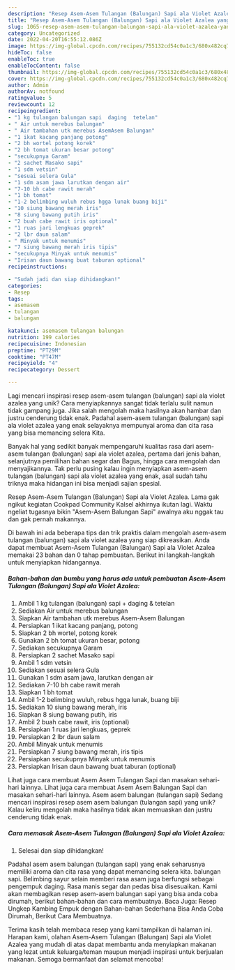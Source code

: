 ```yaml
---
description: "Resep Asem-Asem Tulangan (Balungan) Sapi ala Violet Azalea yang Lezat Sekali"
title: "Resep Asem-Asem Tulangan (Balungan) Sapi ala Violet Azalea yang Lezat Sekali"
slug: 1065-resep-asem-asem-tulangan-balungan-sapi-ala-violet-azalea-yang-lezat-sekali
category: Uncategorized
date: 2022-04-20T16:55:12.086Z
image: https://img-global.cpcdn.com/recipes/755132cd54c0a1c3/680x482cq70/asem-asem-tulangan-balungan-sapi-ala-violet-azalea-foto-resep-utama.jpg
hideToc: false
enableToc: true
enableTocContent: false
thumbnail: https://img-global.cpcdn.com/recipes/755132cd54c0a1c3/680x482cq70/asem-asem-tulangan-balungan-sapi-ala-violet-azalea-foto-resep-utama.jpg
cover: https://img-global.cpcdn.com/recipes/755132cd54c0a1c3/680x482cq70/asem-asem-tulangan-balungan-sapi-ala-violet-azalea-foto-resep-utama.jpg
author: Admin
authorAv: notfound
ratingvalue: 5
reviewcount: 12
recipeingredient:
- "1 kg tulangan balungan sapi  daging  tetelan"
- " Air untuk merebus balungan"
- " Air tambahan utk merebus AsemAsem Balungan"
- "1 ikat kacang panjang potong"
- "2 bh wortel potong korek"
- "2 bh tomat ukuran besar potong"
- "secukupnya Garam"
- "2 sachet Masako sapi"
- "1 sdm vetsin"
- "sesuai selera Gula"
- "1 sdm asam jawa larutkan dengan air"
- "7-10 bh cabe rawit merah"
- "1 bh tomat"
- "1-2 belimbing wuluh rebus hgga lunak buang biji"
- "10 siung bawang merah iris"
- "8 siung bawang putih iris"
- "2 buah cabe rawit iris optional"
- "1 ruas jari lengkuas geprek"
- "2 lbr daun salam"
- " Minyak untuk menumis"
- "7 siung bawang merah iris tipis"
- "secukupnya Minyak untuk menumis"
- "Irisan daun bawang buat taburan optional"
recipeinstructions:

- "Sudah jadi dan siap dihidangkan!"
categories:
- Resep
tags:
- asemasem
- tulangan
- balungan

katakunci: asemasem tulangan balungan 
nutrition: 199 calories
recipecuisine: Indonesian
preptime: "PT29M"
cooktime: "PT47M"
recipeyield: "4"
recipecategory: Dessert

---
```





Lagi mencari inspirasi resep asem-asem tulangan (balungan) sapi ala violet azalea yang unik? Cara menyiapkannya sangat tidak terlalu sulit namun tidak gampang juga. Jika salah mengolah maka hasilnya akan hambar dan justru cenderung tidak enak. Padahal asem-asem tulangan (balungan) sapi ala violet azalea yang enak selayaknya mempunyai aroma dan cita rasa yang bisa memancing selera Kita.





Banyak hal yang sedikit banyak mempengaruhi kualitas rasa dari asem-asem tulangan (balungan) sapi ala violet azalea, pertama dari jenis bahan, selanjutnya pemilihan bahan segar dan Bagus, hingga cara mengolah dan menyajikannya. Tak perlu pusing kalau ingin menyiapkan asem-asem tulangan (balungan) sapi ala violet azalea yang enak,      asal sudah tahu triknya maka hidangan ini bisa menjadi sajian spesial.














Resep Asem-Asem Tulangan (Balungan) Sapi ala Violet Azalea. Lama gak ngikut kegiatan Cookpad Community Kalsel akhirnya ikutan lagi. Waktu ngeliat tugasnya bikin &#34;Asem-Asem Balungan Sapi&#34; awalnya aku nggak tau dan gak pernah makannya.






Di bawah ini ada beberapa tips dan trik praktis dalam mengolah asem-asem tulangan (balungan) sapi ala violet azalea yang siap dikreasikan. Anda dapat membuat Asem-Asem Tulangan (Balungan) Sapi ala Violet Azalea memakai 23 bahan dan 0 tahap pembuatan. Berikut ini langkah-langkah untuk menyiapkan hidangannya.

<!--inarticleads1-->

##### Bahan-bahan dan bumbu yang harus ada untuk pembuatan Asem-Asem Tulangan (Balungan) Sapi ala Violet Azalea:

1. Ambil 1 kg tulangan (balungan) sapi + daging &amp; tetelan
1. Sediakan  Air untuk merebus balungan
1. Siapkan  Air tambahan utk merebus Asem-Asem Balungan
1. Persiapkan 1 ikat kacang panjang, potong
1. Siapkan 2 bh wortel, potong korek
1. Gunakan 2 bh tomat ukuran besar, potong
1. Sediakan secukupnya Garam
1. Persiapkan 2 sachet Masako sapi
1. Ambil 1 sdm vetsin
1. Sediakan sesuai selera Gula
1. Gunakan 1 sdm asam jawa, larutkan dengan air
1. Sediakan 7-10 bh cabe rawit merah
1. Siapkan 1 bh tomat
1. Ambil 1-2 belimbing wuluh, rebus hgga lunak, buang biji
1. Sediakan 10 siung bawang merah, iris
1. Siapkan 8 siung bawang putih, iris
1. Ambil 2 buah cabe rawit, iris (optional)
1. Persiapkan 1 ruas jari lengkuas, geprek
1. Persiapkan 2 lbr daun salam
1. Ambil  Minyak untuk menumis
1. Persiapkan 7 siung bawang merah, iris tipis
1. Persiapkan secukupnya Minyak untuk menumis
1. Persiapkan Irisan daun bawang buat taburan (optional)


Lihat juga cara membuat Asem Asem Tulangan Sapi dan masakan sehari-hari lainnya. Lihat juga cara membuat Asem Asem Balungan Sapi dan masakan sehari-hari lainnya. Asem asem balungan (tulangan sapi) Sedang mencari inspirasi resep asem asem balungan (tulangan sapi) yang unik? Kalau keliru mengolah maka hasilnya tidak akan memuaskan dan justru cenderung tidak enak. 

<!--inarticleads2-->

##### Cara memasak Asem-Asem Tulangan (Balungan) Sapi ala Violet Azalea:


1. Selesai dan siap dihidangkan!

Padahal asem asem balungan (tulangan sapi) yang enak seharusnya memiliki aroma dan cita rasa yang dapat memancing selera kita. balungan sapi. Belimbing sayur selain memberi rasa asam juga berfungsi sebagai pengempuk daging. Rasa manis segar dan pedas bisa disesuaikan. Kami akan membagikan resep asem-asem balungan sapi yang bisa anda coba dirumah, berikut bahan-bahan dan cara membuatnya. Baca Juga: Resep Ungkep Kambing Empuk dengan Bahan-bahan Sederhana Bisa Anda Coba Dirumah, Berikut Cara Membuatnya. 

Terima kasih telah membaca resep yang kami tampilkan di halaman ini. Harapan kami, olahan Asem-Asem Tulangan (Balungan) Sapi ala Violet Azalea yang mudah di atas dapat membantu anda menyiapkan makanan yang lezat untuk keluarga/teman maupun menjadi inspirasi untuk berjualan makanan. Semoga bermanfaat dan selamat mencoba!
